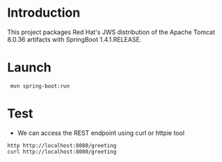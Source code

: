 # Introduction

This project packages Red Hat's JWS distribution of the Apache Tomcat 8.0.36 artifacts with SpringBoot 1.4.1.RELEASE.


# Launch

     mvn spring-boot:run

# Test

* We can access the REST endpoint using curl or httpie tool
```
http http://localhost:8080/greeting
curl http://localhost:8080/greeting
```
